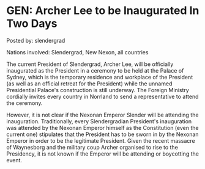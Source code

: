 # GEN: Archer Lee to be Inaugurated In Two Days

Posted by: slendergrad

Nations involved: Slendergrad, New Nexon, all countries

The current President of Slendergrad, Archer Lee, will be officially inaugurated as the President in a ceremony to be held at the Palace of Sydney, which is the temporary residence and workplace of the President (as well as an official retreat for the President) while the unnamed Presidential Palace's construction is still underway. The Foreign Ministry cordially invites every country in Norrland to send a representative to attend the ceremony.

However, it is not clear if the Nexonan Emperor Slender will be attending the inauguration. Traditionally, every Slendergradian President's inauguration was attended by the Nexonan Emperor himself as the Constitution (even the current one)  stipulates that the President has to be sworn in by the Nexonan Emperor in order to be the legitimate President. Given the recent massacre of Waynesborg and the military coup Archer organised to rise to the Presidency, it is not known if the Emperor will be attending or boycotting the event.